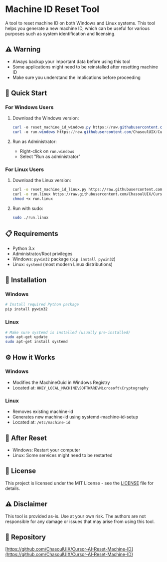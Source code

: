 # Machine ID Reset Tool

A tool to reset machine ID on both Windows and Linux systems. This tool helps you generate a new machine ID, which can be useful for various purposes such as system identification and licensing.

## ⚠️ Warning

- Always backup your important data before using this tool
- Some applications might need to be reinstalled after resetting machine ID
- Make sure you understand the implications before proceeding

## 🚀 Quick Start

### For Windows Users

1. Download the Windows version:
   ```powershell
   curl -o reset_machine_id_windows.py https://raw.githubusercontent.com/ChasoulUIX/Cursor-AI-Reset-Machine-ID/main/reset_machine_id_windows.py
   curl -o run.windows https://raw.githubusercontent.com/ChasoulUIX/Cursor-AI-Reset-Machine-ID/main/run.windows
   ```

2. Run as Administrator:
   - Right-click on `run.windows`
   - Select "Run as administrator"

### For Linux Users

1. Download the Linux version:
   ```bash
   curl -o reset_machine_id_linux.py https://raw.githubusercontent.com/ChasoulUIX/Cursor-AI-Reset-Machine-ID/main/reset_machine_id_linux.py
   curl -o run.linux https://raw.githubusercontent.com/ChasoulUIX/Cursor-AI-Reset-Machine-ID/main/run.linux
   chmod +x run.linux
   ```

2. Run with sudo:
   ```bash
   sudo ./run.linux
   ```

## 📋 Requirements

- Python 3.x
- Administrator/Root privileges
- Windows: `pywin32` package (`pip install pywin32`)
- Linux: `systemd` (most modern Linux distributions)

## 🔧 Installation

### Windows
```powershell
# Install required Python package
pip install pywin32
```

### Linux
```bash
# Make sure systemd is installed (usually pre-installed)
sudo apt-get update
sudo apt-get install systemd
```

## ⚙️ How it Works

### Windows
- Modifies the MachineGuid in Windows Registry
- Located at: `HKEY_LOCAL_MACHINE\SOFTWARE\Microsoft\Cryptography`

### Linux
- Removes existing machine-id
- Generates new machine-id using systemd-machine-id-setup
- Located at: `/etc/machine-id`

## 🔄 After Reset

- Windows: Restart your computer
- Linux: Some services might need to be restarted

## 📝 License

This project is licensed under the MIT License - see the [LICENSE](LICENSE) file for details.

## ⚠️ Disclaimer

This tool is provided as-is. Use at your own risk. The authors are not responsible for any damage or issues that may arise from using this tool.

## 🔗 Repository

[https://github.com/ChasoulUIX/Cursor-AI-Reset-Machine-ID](https://github.com/ChasoulUIX/Cursor-AI-Reset-Machine-ID) 